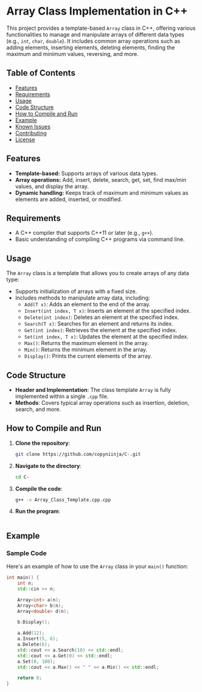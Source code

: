 # Array Class Implementation in C++

This project provides a template-based `Array` class in C++, offering various functionalities to manage and manipulate arrays of different data types (e.g., `int`, `char`, `double`). It includes common array operations such as adding elements, inserting elements, deleting elements, finding the maximum and minimum values, reversing, and more.

## Table of Contents
- [Features](#features)
- [Requirements](#requirements)
- [Usage](#usage)
- [Code Structure](#code-structure)
- [How to Compile and Run](#how-to-compile-and-run)
- [Example](#example)
- [Known Issues](#known-issues)
- [Contributing](#contributing)
- [License](#license)

## Features
- **Template-based:** Supports arrays of various data types.
- **Array operations:** Add, insert, delete, search, get, set, find max/min values, and display the array.
- **Dynamic handling:** Keeps track of maximum and minimum values as elements are added, inserted, or modified.

## Requirements
- A C++ compiler that supports C++11 or later (e.g., `g++`).
- Basic understanding of compiling C++ programs via command line.

## Usage
The `Array` class is a template that allows you to create arrays of any data type:
- Supports initialization of arrays with a fixed size.
- Includes methods to manipulate array data, including:
  - `Add(T x)`: Adds an element to the end of the array.
  - `Insert(int index, T x)`: Inserts an element at the specified index.
  - `Delete(int index)`: Deletes an element at the specified index.
  - `Search(T x)`: Searches for an element and returns its index.
  - `Get(int index)`: Retrieves the element at the specified index.
  - `Set(int index, T x)`: Updates the element at the specified index.
  - `Max()`: Returns the maximum element in the array.
  - `Min()`: Returns the minimum element in the array.
  - `Display()`: Prints the current elements of the array.

## Code Structure
- **Header and Implementation**: The class template `Array` is fully implemented within a single `.cpp` file.
- **Methods**: Covers typical array operations such as insertion, deletion, search, and more.

## How to Compile and Run
1. **Clone the repository**:
    ```bash
    git clone https://github.com/copyniinja/C-.git
    ```
2. **Navigate to the directory**:
    ```bash
    cd C-
    ```
3. **Compile the code**:
    ```bash
    g++ -o Array_Class_Template.cpp.cpp
    ```
4. **Run the program**:
    ```bash

    ```

## Example
### Sample Code
Here's an example of how to use the `Array` class in your `main()` function:
```cpp
int main() {
    int n;
    std::cin >> n;

    Array<int> a(n);
    Array<char> b(n);
    Array<double> d(n);

    b.Display();

    a.Add(12);
    a.Insert(5, 6);
    a.Delete(6);
    std::cout << a.Search(10) << std::endl;
    std::cout << a.Get(0) << std::endl;
    a.Set(0, 100);
    std::cout << a.Max() << " " << a.Min() << std::endl;

    return 0;
}
